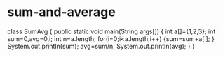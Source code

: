 # sum-and-average
class SumAvg
{
public static void main(String args[])
{
int a[]={1,2,3};
int sum=0,avg=0,i;
int n=a.length;
for(i=0;i<a.length;i++)
{sum=sum+a[i];
}
System.out.println(sum);
avg=sum/n;
System.out.println(avg);
}
}
